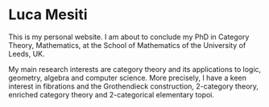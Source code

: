 # Luca Mesiti

This is my personal website. I am about to conclude my PhD in Category Theory, Mathematics, at the School of Mathematics of the University of Leeds, UK.

My main research interests are category theory and its applications to logic, geometry, algebra and computer science. More precisely, I have a keen interest in fibrations and the Grothendieck construction, 2-category theory, enriched category theory and 2-categorical elementary topoi.
